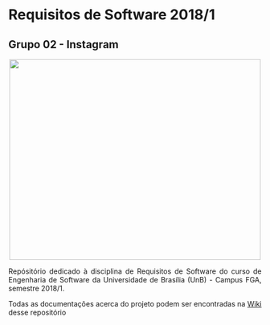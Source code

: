 # Requisitos de Software 2018/1
## Grupo 02 - Instagram

<p align="center">
  <img src="http://uploaddeimagens.com.br/images/001/426/581/original/5f985eba3b772bb48b5e8f38a3ebc377.png?1526775333" width=500 height=400>
</p>
<p align="justify">Repósitório dedicado à disciplina de Requisitos de Software do curso de Engenharia de Software da 
Universidade de Brasília (UnB) - Campus FGA, semestre 2018/1.

<p align="justify">Todas as documentações acerca do projeto podem ser encontradas na <a href="https://github.com/Instagram-Requisitos-2018-1/Instagram/wiki">Wiki</a> desse repositório
